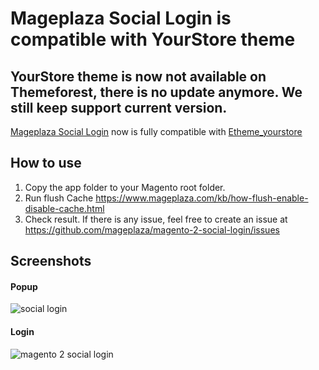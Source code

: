 # Mageplaza Social Login is compatible with YourStore theme

## YourStore theme is now not available on Themeforest, there is no update anymore. We still keep support current version.

[Mageplaza Social Login](https://www.mageplaza.com/magento-2-social-login-extension/) now is fully compatible with [Etheme_yourstore](https://themeforest.net/item/yourstore-premium-multipurpose-magento-theme/17782705) 

## How to use

1. Copy the app folder to your Magento root folder.
2. Run flush Cache https://www.mageplaza.com/kb/how-flush-enable-disable-cache.html
3. Check result. If there is any issue, feel free to create an issue at https://github.com/mageplaza/magento-2-social-login/issues


## Screenshots

#### Popup

![social login](https://i.imgur.com/ELlJMuf.png)

#### Login

![magento 2 social login](https://i.imgur.com/VW4OPAZ.png)

